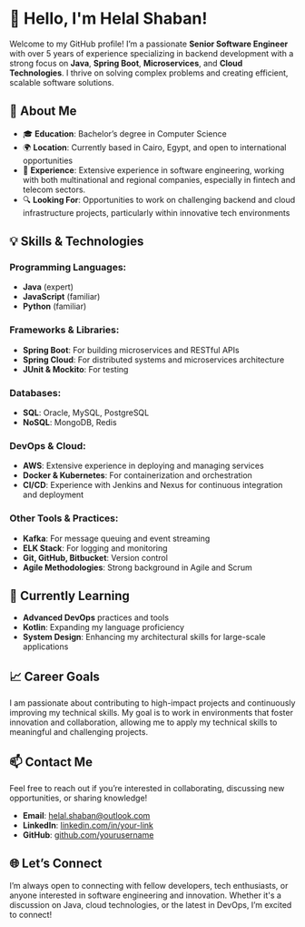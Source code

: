 
# 👋 Hello, I'm Helal Shaban!

Welcome to my GitHub profile! I’m a passionate **Senior Software Engineer** with over 5 years of experience specializing in backend development with a strong focus on **Java**, **Spring Boot**, **Microservices**, and **Cloud Technologies**. I thrive on solving complex problems and creating efficient, scalable software solutions.

## 🚀 About Me

- 🎓 **Education**: Bachelor’s degree in Computer Science
- 🌍 **Location**: Currently based in Cairo, Egypt, and open to international opportunities
- 💼 **Experience**: Extensive experience in software engineering, working with both multinational and regional companies, especially in fintech and telecom sectors.
- 🔍 **Looking For**: Opportunities to work on challenging backend and cloud infrastructure projects, particularly within innovative tech environments

## 💡 Skills & Technologies

### Programming Languages:
- **Java** (expert)
- **JavaScript** (familiar)
- **Python** (familiar)

### Frameworks & Libraries:
- **Spring Boot**: For building microservices and RESTful APIs
- **Spring Cloud**: For distributed systems and microservices architecture
- **JUnit & Mockito**: For testing

### Databases:
- **SQL**: Oracle, MySQL, PostgreSQL
- **NoSQL**: MongoDB, Redis

### DevOps & Cloud:
- **AWS**: Extensive experience in deploying and managing services
- **Docker & Kubernetes**: For containerization and orchestration
- **CI/CD**: Experience with Jenkins and Nexus for continuous integration and deployment

### Other Tools & Practices:
- **Kafka**: For message queuing and event streaming
- **ELK Stack**: For logging and monitoring
- **Git, GitHub, Bitbucket**: Version control
- **Agile Methodologies**: Strong background in Agile and Scrum

## 🌱 Currently Learning

- **Advanced DevOps** practices and tools
- **Kotlin**: Expanding my language proficiency
- **System Design**: Enhancing my architectural skills for large-scale applications

## 📈 Career Goals

I am passionate about contributing to high-impact projects and continuously improving my technical skills. My goal is to work in environments that foster innovation and collaboration, allowing me to apply my technical skills to meaningful and challenging projects.

## 📫 Contact Me

Feel free to reach out if you’re interested in collaborating, discussing new opportunities, or sharing knowledge!

- **Email**: [helal.shaban@outlook.com](mailto:helal.shaban@outlook.com)
- **LinkedIn**: [linkedin.com/in/your-link](https://linkedin.com/in/your-link)
- **GitHub**: [github.com/yourusername](https://github.com/yourusername)

## 🌐 Let’s Connect

I’m always open to connecting with fellow developers, tech enthusiasts, or anyone interested in software engineering and innovation. Whether it's a discussion on Java, cloud technologies, or the latest in DevOps, I’m excited to connect!
